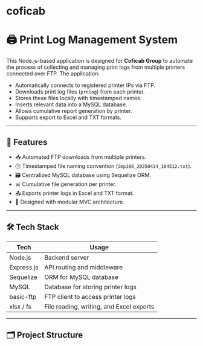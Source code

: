 # coficab

# 🖨️ Print Log Management System

This Node.js-based application is designed for **Coficab Group** to automate the process of collecting and managing print logs from multiple printers connected over FTP. The application:

- Automatically connects to registered printer IPs via FTP.
- Downloads print log files (`prnlog`) from each printer.
- Stores these files locally with timestamped names.
- Inserts relevant data into a MySQL database.
- Allows cumulative report generation by printer.
- Supports export to Excel and TXT formats.

---

## 🚀 Features

- 📥 Automated FTP downloads from multiple printers.
- 🕒 Timestamped file naming convention (`imp166_20250414_104512.txt`).
- 🗃️ Centralized MySQL database using Sequelize ORM.
- 📊 Cumulative file generation per printer.
- 📤 Exports printer logs in Excel and TXT format.
- 🧠 Designed with modular MVC architecture.

---

## 🛠️ Tech Stack

| Tech           | Usage                                     |
|----------------|-------------------------------------------|
| Node.js        | Backend server                            |
| Express.js     | API routing and middleware                |
| Sequelize      | ORM for MySQL database                    |
| MySQL          | Database for storing printer logs         |
| basic-ftp      | FTP client to access printer logs         |
| xlsx / fs      | File reading, writing, and Excel exports  |

---

## 🗂️ Project Structure

